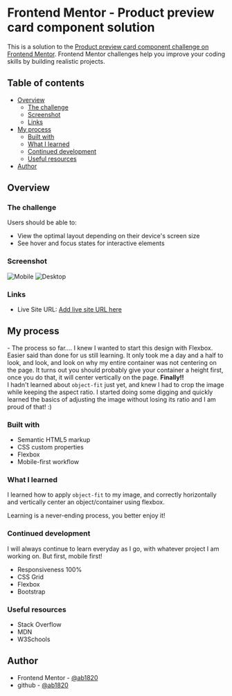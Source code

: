 # Frontend Mentor - Product preview card component solution

This is a solution to the [Product preview card component challenge on Frontend Mentor](https://www.frontendmentor.io/challenges/product-preview-card-component-GO7UmttRfa). Frontend Mentor challenges help you improve your coding skills by building realistic projects. 

## Table of contents

- [Overview](#overview)
  - [The challenge](#the-challenge)
  - [Screenshot](#screenshot)
  - [Links](#links)
- [My process](#my-process)
  - [Built with](#built-with)
  - [What I learned](#what-i-learned)
  - [Continued development](#continued-development)
  - [Useful resources](#useful-resources)
- [Author](#author)

## Overview

### The challenge

Users should be able to:

- View the optimal layout depending on their device's screen size
- See hover and focus states for interactive elements

### Screenshot

![Mobile](https://user-images.githubusercontent.com/114027684/201306647-b8273ab4-d5f6-42d5-a14d-ba1a0e92d4df.png)
![Desktop](https://user-images.githubusercontent.com/114027684/201306713-301c77cc-e0e4-4a71-8380-3cb6a59f9da8.png)



### Links

- Live Site URL: [Add live site URL here](https://your-live-site-url.com)

## My process

<p>- The process so far....
  I knew I wanted to start this design with Flexbox. Easier said than done for us still learning. 
It only took me a day and a half to look, and look, and look on why my entire container was not centering on the page. 
It turns out you should probably give your container a height first, once you do that, it will center vertically on the page. <strong>Finally!!</strong>
<br>
I hadn't learned about <code>object-fit</code> just yet, and knew I had to crop the image while keeping the aspect ratio. I started doing some digging and quickly learned the basics of adjusting the image without losing its ratio and I am proud of that! :)</p>

### Built with

- Semantic HTML5 markup
- CSS custom properties
- Flexbox
- Mobile-first workflow

### What I learned

I learned how to apply <code>object-fit</code> to my image, and correctly horizontally and vertically center an object/container using flexbox. 

Learning is a never-ending process, you better enjoy it!

### Continued development

I will always continue to learn everyday as I go, with whatever project I am working on. 
But first, mobile first! 
- Responsiveness 100%
- CSS Grid
- Flexbox
- Bootstrap

### Useful resources

- Stack Overflow
- MDN
- W3Schools 

## Author

- Frontend Mentor - [@ab1820](https://www.frontendmentor.io/profile/ab1820)
- github - [@ab1820](https://github.com/ab1820)



